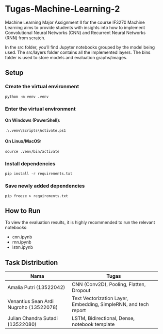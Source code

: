 # Tugas-Machine-Learning-2

Machine Learning Major Assignment II for the course IF3270 Machine Learning aims to provide students with insights into how to implement Convolutional Neural Networks (CNN) and Recurrent Neural Networks (RNN) from scratch.

In the src folder, you’ll find Jupyter notebooks grouped by the model being used. The src/layers folder contains all the implemented layers. The bins folder is used to store models and evaluation graphs/images.

## Setup

### Create the virtual environment

```
python -m venv .venv
```

### Enter the virtual environment

#### On Windows (PowerShell):

```
.\.venv\Scripts\Activate.ps1
```

#### On Linux/MacOS:

```
source .venv/bin/activate
```

### Install dependencies

```
pip install -r requirements.txt
```

### Save newly added dependencies

```
pip freeze > requirements.txt
```
## How to Run
To view the evaluation results, it is highly recommended to run the relevant notebooks:
- cnn.ipynb
- rnn.ipynb
- lstm.ipynb

## Task Distribution

| Nama                                   | Tugas                                                            |
| -------------------------------------- | ---------------------------------------------------------------- |
| Amalia Putri (13522042)                | CNN (Conv2D), Pooling, Flatten, Dropout                          |
| Venantius Sean Ardi Nugroho (13522078) | Text Vectorization Layer, Embedding, SimpleRNN, and tech report |
| Julian Chandra Sutadi (13522080)       | LSTM, Bidirectional, Dense, notebook template                    |
